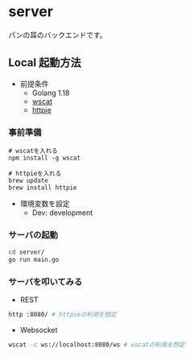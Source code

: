 # server

パンの耳のバックエンドです。

## Local 起動方法
- 前提条件
  - Golang 1.18
  - [wscat](https://www.npmjs.com/package/wscat)
  - [httpie](https://httpie.io/docs/cli/installation)

### 事前準備
```
# wscatを入れる
npm install -g wscat

# httpieを入れる
brew update
brew install httpie
```

- 環境変数を設定
  - Dev: development
  
### サーバの起動 
```bash
cd server/
go run main.go
```

### サーバを叩いてみる
- REST 
```bash
http :8080/ # httpieの利用を想定
```

- Websocket
```bash
wscat -c ws://localhost:8080/ws # wscatの利用を想定    
```
